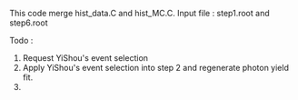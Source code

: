 This code merge hist_data.C and hist_MC.C.
Input file : step1.root and step6.root

Todo :
1. Request YiShou's event selection
2. Apply YiShou's event selection into step 2 and regenerate photon yield fit.
3. 
